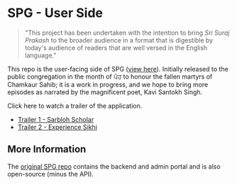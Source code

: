 # SPG - User Side

> "This project has been undertaken with the intention to bring _Sri Suraj Prakash_ to the broader audience in a format that is digestible by today's audience of readers that are well versed in the English language." 

This repo is the user-facing side of SPG ([view here](https://spg.dev/chapters)).  Initially released to the public congregation in the month of ਪੋਹ to honour the fallen martyrs of Chamkaur Sahib; it is a work in progress, and we hope to bring more episodes as narrated by the magnificent poet, Kavi Santokh Singh. 

Click here to watch a trailer of the application. 
* [Trailer 1 - Sarbloh Scholar](https://drive.google.com/file/d/17cKHJ4ptndBx8tSenawYRhUtFqguQXsy/view)
* [Trailer 2 - Experience Sikhi](https://www.instagram.com/p/CJcRB6Nlah-/)

## More Information

The [original SPG repo](https://github.com/dsomel21/spg) contains the backend and admin portal and is also open-source (minus the API). 

